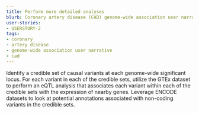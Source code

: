 ```yaml
---
title: Perform more detailed analyses
blurb: Coronary artery disease (CAD) genome-wide association user narrative.
user-stories:
- USERSTORY-2
tags:
- coronary
- artery disease
- genome-wide association user narrative
- cad
---
```

Identify a credible set of causal variants at each genome-wide significant locus.
For each variant in each of the credible sets, utilize the GTEx dataset to perform an eQTL analysis that associates each variant within each of the credible sets with the expression of nearby genes.
Leverage ENCODE datasets to look at potential annotations associated with non-coding variants in the credible sets.